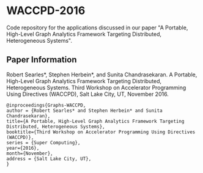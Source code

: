 # WACCPD-2016
Code repository for the applications discussed in our paper "A Portable, High-Level Graph Analytics Framework Targeting Distributed, Heterogeneous Systems".
## Paper Information
Robert Searles*, Stephen Herbein*, and Sunita Chandrasekaran. A Portable, High-Level Graph Analytics Framework Targeting Distributed, Heterogeneous Systems. Third Workshop on Accelerator Programming Using Directives (WACCPD), Salt Lake City, UT, November 2016.
```
@inproceedings{Graphs-WACCPD,
author = {Robert Searles* and Stephen Herbein* and Sunita Chandrasekaran},
title={A Portable, High-Level Graph Analytics Framework Targeting Distributed, Heterogeneous Systems},
booktitle={Third Workshop on Accelerator Programming Using Directives (WACCPD)},
series = {Super Computing},
year={2016},
month={November},
address = {Salt Lake City, UT},
}
```
